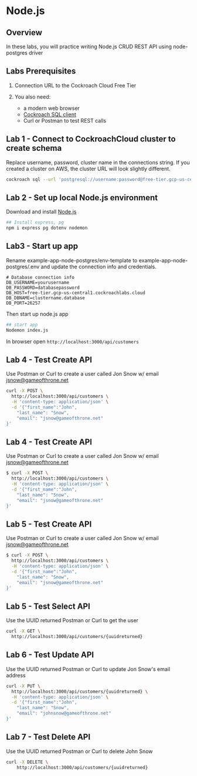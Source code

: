 # Node.js 

## Overview

In these labs, you will practice writing Node.js CRUD REST API using node-postgres driver

## Labs Prerequisites

1. Connection URL to the Cockroach Cloud Free Tier

2. You also need:

    - a modern web browser
    - [Cockroach SQL client](https://www.cockroachlabs.com/docs/stable/install-cockroachdb-linux)
    - Curl or Postman to test REST calls

## Lab 1 - Connect to CockroachCloud cluster to create schema
Replace username, password, cluster name in the connections string.
If you created a cluster on AWS, the cluster URL will look slightly different.
```bash
cockroach sql --url 'postgresql://username:password@free-tier.gcp-us-central1.cockroachlabs.cloud:26257/defaultdb?sslmode=verify-full&sslrootcert=directory-to/root.crt&options=--cluster%3Dcluster-name'
```
## Lab 2 - Set up local Node.js environment
Download and install [Node.js](https://nodejs.org/en/)

```bash
## Install express, pg
npm i express pg dotenv nodemon
```

## Lab3 - Start up app
Rename example-app-node-postgres/env-template to example-app-node-postgres/.env and update the connection info and credentials.
```
# Database connection info
DB_USERNAME=yourusername
DB_PASSWORD=databasepassword
DB_HOST=free-tier.gcp-us-central1.cockroachlabs.cloud
DB_DBNAME=clustername.database
DB_PORT=26257
```
 Then start up node.js app
```bash
## start app
Nodemon index.js
```
In browser open `http://localhost:3000/api/customers`

## Lab 4 - Test Create API
Use Postman or Curl to create a user called Jon Snow w/ email jsnow@gameofthrone.net
```bash
curl -X POST \
  http://localhost:3000/api/customers \
  -H 'content-type: application/json' \
  -d '{"first_name":"John",
	"last_name": "Snow",
	"email": "jsnow@gameofthrone.net"
}'
```

## Lab 4 - Test Create API
Use Postman or Curl to create a user called Jon Snow w/ email jsnow@gameofthrone.net
```bash
$ curl -X POST \
  http://localhost:3000/api/customers \
  -H 'content-type: application/json' \
  -d '{"first_name":"John",
	"last_name": "Snow",
	"email": "jsnow@gameofthrone.net"
}'
```

## Lab 5 - Test Create API
Use Postman or Curl to create a user called Jon Snow w/ email jsnow@gameofthrone.net
```bash
$ curl -X POST \
  http://localhost:3000/api/customers \
  -H 'content-type: application/json' \
  -d '{"first_name":"John",
	"last_name": "Snow",
	"email": "jsnow@gameofthrone.net"
}'
```
## Lab 5 - Test Select API
Use the UUID returned Postman or Curl to get the user
```bash
curl -X GET \
  http://localhost:3000/api/customers/{uuidreturned} 
```
## Lab 6 - Test Update API
Use the UUID returned Postman or Curl to update Jon Snow's email address
```bash
curl -X PUT \
  http://localhost:3000/api/customers/{uuidreturned} \
  -H 'content-type: application/json' \
  -d '{"first_name":"John",
	"last_name": "Snow",
	"email": "johnsnow@gameofthrone.net"
}'
```
## Lab 7 - Test Delete API
Use the UUID returned Postman or Curl to delete John Snow
```bash
curl -X DELETE \
    http://localhost:3000/api/customers/{uuidreturned} 
```
